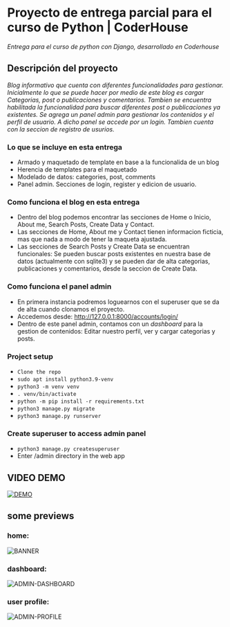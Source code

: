 # Proyecto de entrega parcial para el curso de Python | CoderHouse

_Entrega para el curso de python con Django, desarrollado en Coderhouse_

## Descripción del proyecto

_Blog informativo que cuenta con diferentes funcionalidades para gestionar. Inicialmente lo que se puede hacer por medio de este blog es cargar Categorias, post o publicaciones y comentarios. Tambien se encuentra habilitada la funcionalidad para buscar diferentes post o publicaciones ya existentes. Se agrega un panel admin para gestionar los contenidos y el perfil de usuario. A dicho panel se accede por un login. Tambien cuenta con la seccion de registro de usurios._

### Lo que se incluye en esta entrega

* Armado y maquetado de template en base a la funcionalida de un blog
* Herencia de templates para el maquetado
* Modelado de datos: categories, post, comments
* Panel admin. Secciones de login, register y edicion de usuario.
### Como funciona el blog en esta entrega

* Dentro del blog podemos encontrar las secciones de Home o Inicio, About me, Search Posts, Create Data y Contact.
* Las secciones de Home, About me y Contact tienen informacion ficticia, mas que nada a modo de tener la maqueta ajustada.
* Las secciones de Search Posts y Create Data se encuentran funcionales: Se pueden buscar posts existentes en nuestra base de datos (actualmente con sqlite3) y se pueden dar de alta categorias, publicaciones y comentarios, desde la seccion de Create Data.

### Como funciona el panel admin

* En primera instancia podremos loguearnos con el superuser que se da de alta cuando clonamos el proyecto.
* Accedemos desde: http://127.0.0.1:8000/accounts/login/
* Dentro de este panel admin, contamos con un _dashboard_ para la gestion de contenidos: Editar nuestro perfil, ver y cargar categorias y posts.

### Project setup

* `Clone the repo`
* `sudo apt install python3.9-venv`
* `python3 -m venv venv`
* `. venv/bin/activate`
* `python -m pip install -r requirements.txt`
* `python3 manage.py migrate`
* `python3 manage.py runserver`

### Create superuser to access admin panel

* `python3 manage.py createsuperuser`
* Enter /admin directory in the web app

## VIDEO DEMO
[![DEMO](https://srojasweb.dev/2022/coderhouse/django/login.png)](https://srojasweb.dev/2022/coderhouse/django/videos/demo-init.mp4)

## some previews

### home:
![BANNER](https://srojasweb.dev/2022/coderhouse/django/preview-blog-django.jpg)

### dashboard:
![ADMIN-DASHBOARD](https://srojasweb.dev/2022/coderhouse/django/dashboard.png)
### user profile:
![ADMIN-PROFILE](https://srojasweb.dev/2022/coderhouse/django/profile.png)






